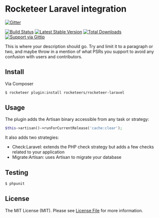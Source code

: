 # Rocketeer Laravel integration

[![Gitter](https://badges.gitter.im/Join%20Chat.svg)](https://gitter.im/rocketeers/rocketeer-laravel?utm_source=badge&utm_medium=badge&utm_campaign=pr-badge&utm_content=badge)

[![Build Status](http://img.shields.io/travis/rocketeers/rocketeer-laravel.svg?style=flat-square)](https://travis-ci.org/rocketeers/rocketeer-laravel)
[![Latest Stable Version](http://img.shields.io/packagist/v/anahkiasen/rocketeer-laravel.svg?style=flat-square)](https://packagist.org/rocketeer-laravels/anahkiasen/rocketeer-laravel)
[![Total Downloads](http://img.shields.io/packagist/dt/anahkiasen/rocketeer-laravel.svg?style=flat-square)](https://packagist.org/rocketeer-laravels/anahkiasen/rocketeer-laravel)
[![Support via Gittip](http://img.shields.io/gittip/Anahkiasen.svg?style=flat-square)](https://www.gittip.com/Anahkiasen/)

This is where your description should go. Try and limit it to a paragraph or two, and maybe throw in a mention of what
PSRs you support to avoid any confusion with users and contributors.

## Install

Via Composer

``` bash
$ rocketeer plugin:install rocketeers/rocketeer-laravel
```

## Usage

The plugin adds the Artisan binary accessible from any task or strategy:

```php
$this->artisan()->runForCurrentRelease('cache:clear');
```

It also adds two strategies:

- Check:Laravel: extends the PHP check strategy but adds a few checks related to your application
- Migrate:Artisan: uses Artisan to migrate your database

## Testing

``` bash
$ phpunit
```

## License

The MIT License (MIT). Please see [License File](LICENSE) for more information.
